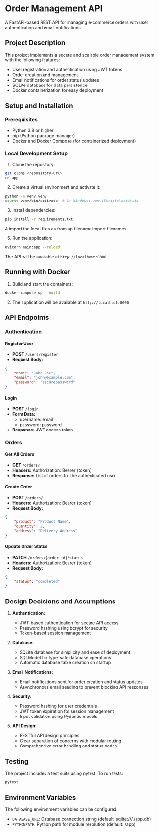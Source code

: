 #  Order Management API

A FastAPI-based REST API for managing e-commerce orders with user authentication and email notifications.

## Project Description

This project implements a secure and scalable order management system with the following features:
- User registration and authentication using JWT tokens
- Order creation and management
- Email notifications for order status updates
- SQLite database for data persistence
- Docker containerization for easy deployment

## Setup and Installation

### Prerequisites
- Python 3.8 or higher
- pip (Python package manager)
- Docker and Docker Compose (for containerized deployment)

### Local Development Setup

1. Clone the repository:
```bash
git clone <repository-url>
cd app
```

2. Create a virtual environment and activate it:
```bash
python -m venv venv
source venv/bin/activate  # On Windows: venv\Scripts\activate
```

3. Install dependencies:
```bash
pip install -r requirements.txt
```
4.import  the local files as from ap.filename import filenames

5. Run the application:
```bash
uvicorn main:app --reload
```

The API will be available at `http://localhost:8000`

## Running with Docker

1. Build and start the containers:
```bash
docker-compose up --build
```

2. The application will be available at `http://localhost:8000`

## API Endpoints

### Authentication

#### Register User
- **POST** `/users/register`
- **Request Body:**
```json
{
    "name": "John Doe",
    "email": "john@example.com",
    "password": "securepassword"
}
```

#### Login
- **POST** `/login`
- **Form Data:**
  - username: email
  - password: password
- **Response:** JWT access token

### Orders

#### Get All Orders
- **GET** `/orders/`
- **Headers:** Authorization: Bearer {token}
- **Response:** List of orders for the authenticated user

#### Create Order
- **POST** `/orders/`
- **Headers:** Authorization: Bearer {token}
- **Request Body:**
```json
{
    "product": "Product Name",
    "quantity": 2,
    "address": "Delivery Address"
}
```

#### Update Order Status
- **PATCH** `/orders/{order_id}/status`
- **Headers:** Authorization: Bearer {token}
- **Request Body:**
```json
{
    "status": "completed"
}
```

## Design Decisions and Assumptions

1. **Authentication:**
   - JWT-based authentication for secure API access
   - Password hashing using bcrypt for security
   - Token-based session management

2. **Database:**
   - SQLite database for simplicity and ease of deployment
   - SQLModel for type-safe database operations
   - Automatic database table creation on startup

3. **Email Notifications:**
   - Email notifications sent for order creation and status updates
   - Asynchronous email sending to prevent blocking API responses

4. **Security:**
   - Password hashing for user credentials
   - JWT token expiration for session management
   - Input validation using Pydantic models

5. **API Design:**
   - RESTful API design principles
   - Clear separation of concerns with modular routing
   - Comprehensive error handling and status codes

## Testing

The project includes a test suite using pytest. To run tests:

```bash
pytest
```

## Environment Variables

The following environment variables can be configured:
- `DATABASE_URL`: Database connection string (default: sqlite:///./app.db)
- `PYTHONPATH`: Python path for module resolution (default: /app) 
